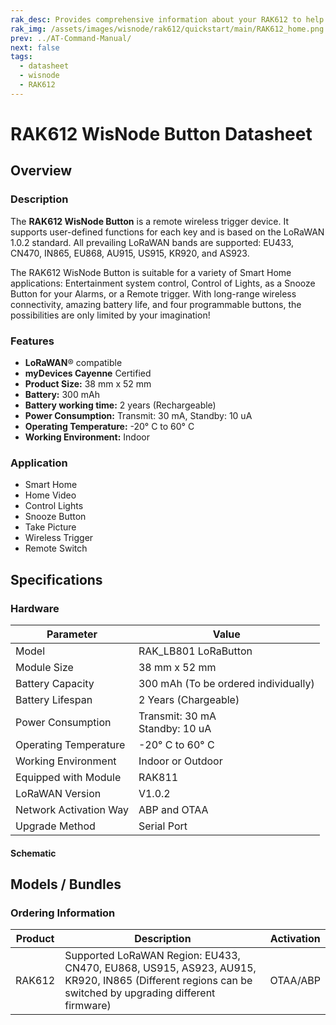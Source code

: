 ```yaml
---
rak_desc: Provides comprehensive information about your RAK612 to help you use it. This information includes technical specifications, characteristics, and requirements, and it also discusses the device components.
rak_img: /assets/images/wisnode/rak612/quickstart/main/RAK612_home.png
prev: ../AT-Command-Manual/
next: false
tags:
  - datasheet
  - wisnode
  - RAK612
---
```


# RAK612 WisNode Button Datasheet

## Overview

### Description

The **RAK612 WisNode Button** is a remote wireless trigger device. It supports user-defined functions for each key and is based on the LoRaWAN 1.0.2 standard. All prevailing LoRaWAN bands are supported: EU433, CN470, IN865, EU868, AU915, US915, KR920, and AS923.

The RAK612 WisNode Button is suitable for a variety of Smart Home applications: Entertainment system control, Control of Lights, as a Snooze Button for your Alarms, or a Remote trigger. With long-range wireless connectivity, amazing battery life, and four programmable buttons, the possibilities are only limited by your imagination!

### Features

- **LoRaWAN**® compatible
- **myDevices Cayenne** Certified
- **Product Size:** 38&nbsp;mm x 52&nbsp;mm
- **Battery:** 300&nbsp;mAh
- **Battery working time:** 2 years (Rechargeable)
- **Power Consumption:** Transmit: 30&nbsp;mA, Standby: 10&nbsp;uA
- **Operating Temperature:** -20°&nbsp;C to 60°&nbsp;C
- **Working Environment:** Indoor

### Application

- Smart Home
- Home Video
- Control Lights
- Snooze Button
- Take Picture
- Wireless Trigger
- Remote Switch
  

## Specifications

### Hardware

| Parameter              | Value                                         |
| ---------------------- | --------------------------------------------- |
| Model                  | RAK_LB801 LoRaButton                          |
| Module Size            | 38&nbsp;mm x 52&nbsp;mm                       |
| Battery Capacity       | 300&nbsp;mAh (To be ordered individually)     |
| Battery Lifespan       | 2 Years (Chargeable)                          |
| Power Consumption      | Transmit: 30&nbsp;mA <br> Standby: 10&nbsp;uA |
| Operating Temperature  | -20°&nbsp;C to 60°&nbsp;C                     |
| Working Environment    | Indoor or Outdoor                             |
| Equipped with Module   | RAK811                                        |
| LoRaWAN Version        | V1.0.2                                        |
| Network Activation Way | ABP and OTAA                                  |
| Upgrade Method         | Serial Port                                   |


#### Schematic

<rk-img
  src="/assets/images/wisnode/rak612/datasheet/rak612-schematic1.png"
  width="100%"
  caption="RAK612 Schematic Diagram"
/>

<rk-img
  src="/assets/images/wisnode/rak612/datasheet/rak612-schematic2.png"
  width="100%"
  caption="RAK612 Schematic Diagram"
/>

<rk-img
  src="/assets/images/wisnode/rak612/datasheet/rak612-pcb.png"
  width="40%"
  caption="RAK612 PCB File"
/>

## Models / Bundles

### Ordering Information

| Product | Description                                                                                                                                          | Activation |
| ------- | ---------------------------------------------------------------------------------------------------------------------------------------------------- | ---------- |
| RAK612  | Supported LoRaWAN Region: EU433, CN470, EU868, US915, AS923, AU915, KR920, IN865 (Different regions can be switched by upgrading different firmware) | OTAA/ABP   |